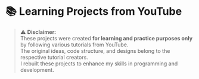 # 📚 Learning Projects from YouTube

> ⚠️ **Disclaimer:**  
> These projects were created **for learning and practice purposes only** by following various tutorials from YouTube.  
> The original ideas, code structure, and designs belong to the respective tutorial creators.  
> I rebuilt these projects to enhance my skills in programming and development.
